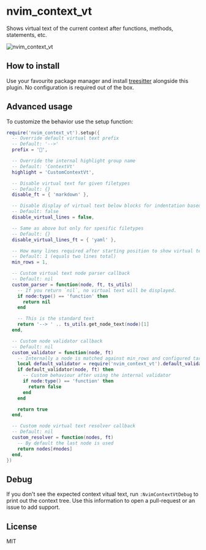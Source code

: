 # nvim_context_vt

Shows virtual text of the current context after functions, methods, statements, etc.

![nvim_context_vt](https://user-images.githubusercontent.com/866743/128077347-051430c4-2c89-4161-aa48-5a5793ec8499.gif)

## How to install

Use your favourite package manager and install [treesitter](https://github.com/nvim-treesitter/nvim-treesitter)
alongside this plugin. No configuration is required out of the box.

## Advanced usage

To customize the behavior use the setup function:

```lua
require('nvim_context_vt').setup({
  -- Override default virtual text prefix
  -- Default: '-->'
  prefix = '',

  -- Override the internal highlight group name
  -- Default: 'ContextVt'
  highlight = 'CustomContextVt',

  -- Disable virtual text for given filetypes
  -- Default: {}
  disable_ft = { 'markdown' },

  -- Disable display of virtual text below blocks for indentation based languages like Python
  -- Default: false
  disable_virtual_lines = false,

  -- Same as above but only for spesific filetypes
  -- Default: {}
  disable_virtual_lines_ft = { 'yaml' },

  -- How many lines required after starting position to show virtual text
  -- Default: 1 (equals two lines total)
  min_rows = 1,

  -- Custom virtual text node parser callback
  -- Default: nil
  custom_parser = function(node, ft, ts_utils)
    -- If you return `nil`, no virtual text will be displayed.
    if node:type() == 'function' then
      return nil
    end

    -- This is the standard text
    return '--> ' .. ts_utils.get_node_text(node)[1]
  end,

  -- Custom node validator callback
  -- Default: nil
  custom_validator = function(node, ft)
    -- Internally a node is matched against min_rows and configured targets
    local default_validator = require('nvim_context_vt').default_validator
    if default_validator(node, ft) then
      -- Custom behaviour after using the internal validator
      if node:type() == 'function' then
        return false
      end
    end

    return true
  end,

  -- Custom node virtual text resolver callback
  -- Default: nil
  custom_resolver = function(nodes, ft)
    -- By default the last node is used
    return nodes[#nodes]
  end,
})
```

## Debug

If you don't see the expected context vitual text, run `:NvimContextVtDebug` to print out the
context tree. Use this information to open a pull-request or an issue to add support.

## License

MIT
